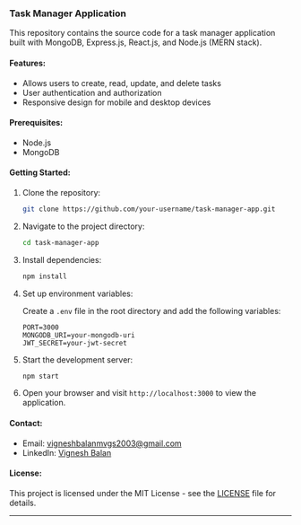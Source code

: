 ### Task Manager Application

This repository contains the source code for a task manager application built with MongoDB, Express.js, React.js, and Node.js (MERN stack).

#### Features:

- Allows users to create, read, update, and delete tasks
- User authentication and authorization
- Responsive design for mobile and desktop devices

#### Prerequisites:

- Node.js
- MongoDB

#### Getting Started:

1. Clone the repository:

   ```bash
   git clone https://github.com/your-username/task-manager-app.git
   ```

2. Navigate to the project directory:

   ```bash
   cd task-manager-app
   ```

3. Install dependencies:

   ```bash
   npm install
   ```

4. Set up environment variables:

   Create a `.env` file in the root directory and add the following variables:

   ```
   PORT=3000
   MONGODB_URI=your-mongodb-uri
   JWT_SECRET=your-jwt-secret
   ```

5. Start the development server:

   ```bash
   npm start
   ```

6. Open your browser and visit `http://localhost:3000` to view the application.

#### Contact:

- Email: [vigneshbalanmvgs2003@gmail.com](mailto:vigneshbalanmvgs2003@gmail.com)
- LinkedIn: [Vignesh Balan](https://www.linkedin.com/in/vignesh-balan-mvgs/)

#### License:

This project is licensed under the MIT License - see the [LICENSE](LICENSE) file for details.

---

